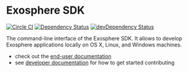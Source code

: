 # Exosphere SDK 
[![Circle CI](https://circleci.com/gh/Originate/exosphere-sdk.svg?style=shield&circle-token=fc8148ed828cc81e6ca44920672af8f773106795)](https://circleci.com/gh/Originate/exosphere-sdk) [![Dependency Status](https://david-dm.org/originate/exosphere-sdk.svg)](https://david-dm.org/originate/exosphere-sdk)
[![devDependency Status](https://david-dm.org/originate/exosphere-sdk/dev-status.svg)](https://david-dm.org/originate/exosphere-sdk#info=devDependencies)

The command-line interface of the Exosphere SDK.
It allows to develop Exosphere applications locally
on OS X, Linux, and Windows machines.

* check out the [end-user documentation](https://github.com/Originate/exosphere-website)
* see [developer documentation](CONTRIBUTING.md) for how to get started contributing
